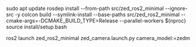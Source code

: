 sudo apt update
rosdep install --from-path src/zed_ros2_minimal --ignore-src -y
colcon build --symlink-install --base-paths  src/zed_ros2_minimal --cmake-args=-DCMAKE_BUILD_TYPE=Release --parallel-workers $(nproc)
source install/setup.bash

ros2 launch zed_ros2_minimal zed_camera.launch.py camera_model:=zedm